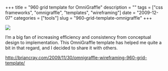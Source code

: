 +++
title = "960 grid template for OmniGraffle"
description = ""
tags = ["css frameworks", "omnigraffle", "templates", "wireframing"]
date = "2009-12-07"
categories = ["tools"]
slug = "960-grid-template-omnigraffle"
+++


<div class="tool-screenshot mb1"><a href="http://briancray.com/2009/11/30/omnigraffle-wireframing-960-grid-template/"><img id="bluga-thumbnail-2692" class="bluga-thumbnail custom" src="http://media.konigi.com/bluga/
wt522fc1ed32a48_custom.jpg"/></a></div><p>I’m a big fan of increasing efficiency and consistency from conceptual design to implementation. This OmniGraffle template has helped me quite a bit in that regard, and I decided to share it with others.</p>

  
<p><a href="http://briancray.com/2009/11/30/omnigraffle-wireframing-960-grid-template/">http://briancray.com/2009/11/30/omnigraffle-wireframing-960-grid-template/</a></p>
      
